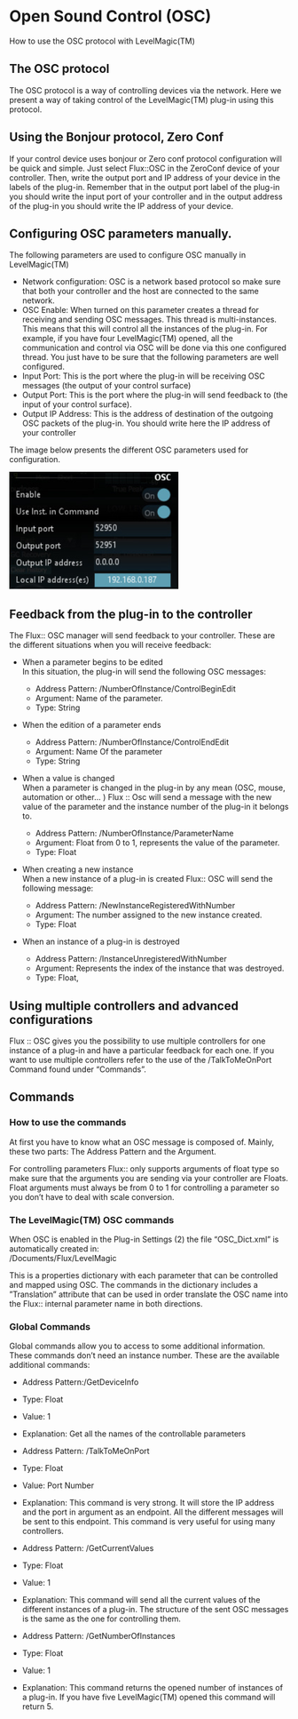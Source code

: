 # Open Sound Control (OSC)

How to use the OSC protocol with LevelMagic(TM)

## The OSC protocol

The OSC protocol is a way of controlling devices via the network. Here we present a way of taking control of the
LevelMagic(TM) plug-in using this protocol.

## Using the Bonjour protocol, Zero Conf
If your control device uses bonjour or Zero conf protocol configuration will be quick and simple. Just select Flux::OSC
in the ZeroConf device of your controller. Then, write the output port and IP address of your device in the labels of
the plug-in. Remember that in the output port label of the plug-in you should write the input port of your controller
and in the output address of the plug-in you should write the IP address of your device.

## Configuring OSC parameters manually.
The following parameters are used to configure OSC manually in LevelMagic(TM)

- Network configuration: OSC is a network based protocol so make sure that both your controller and the host
    are connected to the same network.
- OSC Enable: When turned on this parameter creates a thread for receiving and sending OSC messages. This
    thread is multi-instances. This means that this will control all the instances of the plug-in. For example, if you
    have four LevelMagic(TM) opened, all the communication and control via OSC will be done via this one configured thread. You just have to be sure that the following parameters are well configured.
- Input Port: This is the port where the plug-in will be receiving OSC messages (the output of your control
    surface)
- Output Port: This is the port where the plug-in will send feedback to (the input of your control surface).
- Output IP Address: This is the address of destination of the outgoing OSC packets of the plug-in. You should
    write here the IP address of your controller

The image below presents the different OSC parameters used for configuration.

![](../include/level_magic_10.PNG)  

## Feedback from the plug-in to the controller

The Flux:: OSC manager will send feedback to your controller. These are the different situations when you will 
receive feedback:

- When a parameter begins to be edited  
In this situation, the plug-in will send the following OSC messages:  
    - Address Pattern: /NumberOfInstance/ControlBeginEdit  
    - Argument: Name of the parameter.  
    - Type: String

- When the edition of a parameter ends
    - Address Pattern: /NumberOfInstance/ControlEndEdit
    - Argument: Name Of the parameter
    - Type: String

- When a value is changed  
When a parameter is changed in the plug-in by any mean (OSC, mouse, automation or other... ) Flux :: Osc will
send a message with the new value of the parameter and the instance number of the plug-in it belongs to.
    - Address Pattern: /NumberOfInstance/ParameterName
    - Argument: Float from 0 to 1, represents the value of the parameter.
    - Type: Float

- When creating a new instance  
When a new instance of a plug-in is created Flux:: OSC will send the following message:
    - Address Pattern: /NewInstanceRegisteredWithNumber
    - Argument: The number assigned to the new instance created.
    - Type: Float

- When an instance of a plug-in is destroyed
    - Address Pattern: /InstanceUnregisteredWithNumber
    - Argument: Represents the index of the instance that was destroyed.
    - Type: Float,

## Using multiple controllers and advanced configurations 
Flux :: OSC gives you the possibility to use multiple controllers for one instance of a plug-in and have a particular
feedback for each one. If you want to use multiple controllers refer to the use of the /TalkToMeOnPort Command
found under “Commands”.


## Commands

### How to use the commands
At first you have to know what an OSC message is composed of. Mainly, these two parts: The Address Pattern and
the Argument.

For controlling parameters Flux:: only supports arguments of float type so make sure that the arguments you are
sending via your controller are Floats. Float arguments must always be from 0 to 1 for controlling a parameter so
you don’t have to deal with scale conversion.

### The LevelMagic(TM) OSC commands
When OSC is enabled in the Plug-in Settings (2) the file “OSC_Dict.xml” is automatically created in:  
/Documents/Flux/LevelMagic

This is a properties dictionary with each parameter that can be controlled and mapped using OSC. The commands
in the dictionary includes a ”Translation” attribute that can be used in order translate the OSC name into the Flux::
internal parameter name in both directions.

### Global Commands
Global commands allow you to access to some additional information. These commands don’t need an instance
number. These are the available additional commands:
- Address Pattern:/GetDeviceInfo
- Type: Float
- Value: 1
- Explanation: Get all the names of the controllable parameters


- Address Pattern: /TalkToMeOnPort
- Type: Float
- Value: Port Number
- Explanation: This command is very strong. It will store the IP address and the port in argument as an endpoint. All
the different messages will be sent to this endpoint. This command is very useful for using many controllers.


- Address Pattern: /GetCurrentValues
- Type: Float
- Value: 1
- Explanation: This command will send all the current values of the different instances of a plug-in. The structure of
the sent OSC messages is the same as the one for controlling them.


- Address Pattern: /GetNumberOfInstances
- Type: Float
- Value: 1
- Explanation: This command returns the opened number of instances of a plug-in. If you have five LevelMagic(TM)
opened this command will return 5.



